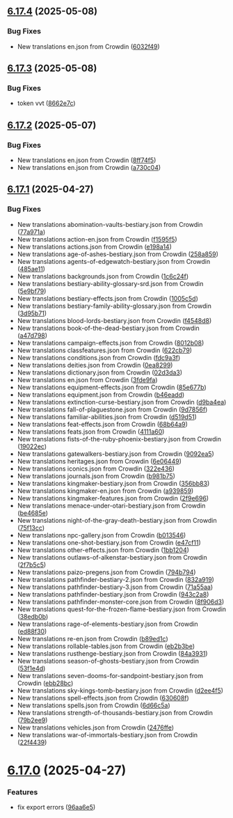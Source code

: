 ## [6.17.4](https://github.com/allnnde/pf2e-esp-translation/compare/v6.17.3...v6.17.4) (2025-05-08)


### Bug Fixes

* New translations en.json from Crowdin ([6032f49](https://github.com/allnnde/pf2e-esp-translation/commit/6032f49b662ecefa6e88b372dbcdb419637121a2))



## [6.17.3](https://github.com/allnnde/pf2e-esp-translation/compare/v6.17.2...v6.17.3) (2025-05-08)


### Bug Fixes

* token vvt ([8662e7c](https://github.com/allnnde/pf2e-esp-translation/commit/8662e7c3ee85d03f00e087960036144ef1d12c3d))



## [6.17.2](https://github.com/allnnde/pf2e-esp-translation/compare/v6.17.1...v6.17.2) (2025-05-07)


### Bug Fixes

* New translations en.json from Crowdin ([8ff74f5](https://github.com/allnnde/pf2e-esp-translation/commit/8ff74f51720f7efabbf346a1d768d73a2e25a546))
* New translations en.json from Crowdin ([a730c04](https://github.com/allnnde/pf2e-esp-translation/commit/a730c048761249a21459a912d3a33b0ceb22edfb))



## [6.17.1](https://github.com/allnnde/pf2e-esp-translation/compare/v6.17.0...v6.17.1) (2025-04-27)


### Bug Fixes

* New translations abomination-vaults-bestiary.json from Crowdin ([77a971a](https://github.com/allnnde/pf2e-esp-translation/commit/77a971a903e04ad6d16a69ef76e69d491360d6f8))
* New translations action-en.json from Crowdin ([f1595f5](https://github.com/allnnde/pf2e-esp-translation/commit/f1595f5f2a6052c1c00dd3f355e3f868421f6baa))
* New translations actions.json from Crowdin ([e198a14](https://github.com/allnnde/pf2e-esp-translation/commit/e198a14eac16c77fb3e73a938ea57fb4d67969bd))
* New translations age-of-ashes-bestiary.json from Crowdin ([258a859](https://github.com/allnnde/pf2e-esp-translation/commit/258a859676564b618c023ceacd6f6f76f209bc98))
* New translations agents-of-edgewatch-bestiary.json from Crowdin ([485ae11](https://github.com/allnnde/pf2e-esp-translation/commit/485ae1165edbcf29cfd954815b7d3c5df6a44db0))
* New translations backgrounds.json from Crowdin ([1c6c24f](https://github.com/allnnde/pf2e-esp-translation/commit/1c6c24f6007b23eda4c499028a0d27f0520d2fb8))
* New translations bestiary-ability-glossary-srd.json from Crowdin ([5e9bf79](https://github.com/allnnde/pf2e-esp-translation/commit/5e9bf79431dc788591db107f115186d6e97c3be4))
* New translations bestiary-effects.json from Crowdin ([1005c5d](https://github.com/allnnde/pf2e-esp-translation/commit/1005c5dbf0fe0f959a9573e47b345a317265dd18))
* New translations bestiary-family-ability-glossary.json from Crowdin ([3d95b71](https://github.com/allnnde/pf2e-esp-translation/commit/3d95b718b417fd6f1667593af9bdf4a3ddaf98ef))
* New translations blood-lords-bestiary.json from Crowdin ([f4548d8](https://github.com/allnnde/pf2e-esp-translation/commit/f4548d887284e49b36a917e1c3468dfbc041904e))
* New translations book-of-the-dead-bestiary.json from Crowdin ([a47d798](https://github.com/allnnde/pf2e-esp-translation/commit/a47d798a5e341e0765bf26d41e7c91b6e3e3b301))
* New translations campaign-effects.json from Crowdin ([8012b08](https://github.com/allnnde/pf2e-esp-translation/commit/8012b087f54242a0505488bb9a2bb86c78826a26))
* New translations classfeatures.json from Crowdin ([622cb79](https://github.com/allnnde/pf2e-esp-translation/commit/622cb79b94860e91ee3a8d12c4e480699ff3c683))
* New translations conditions.json from Crowdin ([fdc9a3f](https://github.com/allnnde/pf2e-esp-translation/commit/fdc9a3fb94b89a382ca13bb9e6ce914b5cd3f6fb))
* New translations deities.json from Crowdin ([0ea8299](https://github.com/allnnde/pf2e-esp-translation/commit/0ea8299ee12a4f35e213029e6f098a9308c22403))
* New translations dictionary.json from Crowdin ([02d3da3](https://github.com/allnnde/pf2e-esp-translation/commit/02d3da378cc779e3c2d5c8e45dd9c03a209d396a))
* New translations en.json from Crowdin ([3fde9fa](https://github.com/allnnde/pf2e-esp-translation/commit/3fde9fa974d2fdce8da447bdc20945e20290daf7))
* New translations equipment-effects.json from Crowdin ([85e677b](https://github.com/allnnde/pf2e-esp-translation/commit/85e677b2bbeb8c9a80bc042250634032353c8ba5))
* New translations equipment.json from Crowdin ([b46eadd](https://github.com/allnnde/pf2e-esp-translation/commit/b46eadd1efb01f13cf0a3f4b52ff2038ed50c8f6))
* New translations extinction-curse-bestiary.json from Crowdin ([d9ba4ea](https://github.com/allnnde/pf2e-esp-translation/commit/d9ba4ea6e502c062a57532249c4dfada6c8f1a3c))
* New translations fall-of-plaguestone.json from Crowdin ([9d7856f](https://github.com/allnnde/pf2e-esp-translation/commit/9d7856f9c8e01c81e96d321faac77fada3cb6e69))
* New translations familiar-abilities.json from Crowdin ([d519d51](https://github.com/allnnde/pf2e-esp-translation/commit/d519d51a7337cf0e6657827fd522864e2d590f13))
* New translations feat-effects.json from Crowdin ([68b64a9](https://github.com/allnnde/pf2e-esp-translation/commit/68b64a930d33351adad7d4b29119fa72ba6d5739))
* New translations feats.json from Crowdin ([4111a60](https://github.com/allnnde/pf2e-esp-translation/commit/4111a60fa41358e2094c685d6cd67c041fdad826))
* New translations fists-of-the-ruby-phoenix-bestiary.json from Crowdin ([19022ec](https://github.com/allnnde/pf2e-esp-translation/commit/19022ec06d39820fbee8c7c467ee6cab21db000b))
* New translations gatewalkers-bestiary.json from Crowdin ([9092ea5](https://github.com/allnnde/pf2e-esp-translation/commit/9092ea54bc79c180b81ae5a1cf43c157290ff4fa))
* New translations heritages.json from Crowdin ([6e06449](https://github.com/allnnde/pf2e-esp-translation/commit/6e06449dd651d5232f237d0f0f9e4e35d0486d75))
* New translations iconics.json from Crowdin ([322e436](https://github.com/allnnde/pf2e-esp-translation/commit/322e43628b20ed3f7a79eea8aa9336268674e118))
* New translations journals.json from Crowdin ([b981b75](https://github.com/allnnde/pf2e-esp-translation/commit/b981b75253d6df8c2f8e93a3c30d7ad68066541d))
* New translations kingmaker-bestiary.json from Crowdin ([356bb83](https://github.com/allnnde/pf2e-esp-translation/commit/356bb83eee93e21525f46ae1947519620cc1c3aa))
* New translations kingmaker-en.json from Crowdin ([a939859](https://github.com/allnnde/pf2e-esp-translation/commit/a9398598c56f8c84393e1c9ba1f4bd90373dea92))
* New translations kingmaker-features.json from Crowdin ([2f9e696](https://github.com/allnnde/pf2e-esp-translation/commit/2f9e69680007c5dd3c5358ed8bbca3f4c3b883d5))
* New translations menace-under-otari-bestiary.json from Crowdin ([be4685e](https://github.com/allnnde/pf2e-esp-translation/commit/be4685e8d90e2ee1d33939dc2fbbc4aeba5b78b8))
* New translations night-of-the-gray-death-bestiary.json from Crowdin ([75f13cc](https://github.com/allnnde/pf2e-esp-translation/commit/75f13ccfc5ff75e8d943c766cb23ca8acfd3cac3))
* New translations npc-gallery.json from Crowdin ([b013546](https://github.com/allnnde/pf2e-esp-translation/commit/b013546fadc1392f85468e28cf9ae1a236e879f4))
* New translations one-shot-bestiary.json from Crowdin ([e47cf11](https://github.com/allnnde/pf2e-esp-translation/commit/e47cf1179cd2c60c2b07cc1bbc7f69a43acc0e75))
* New translations other-effects.json from Crowdin ([1bb1204](https://github.com/allnnde/pf2e-esp-translation/commit/1bb12042ae30ccfd71f68b9829f67c0cd90e3f37))
* New translations outlaws-of-alkenstar-bestiary.json from Crowdin ([2f7b5c5](https://github.com/allnnde/pf2e-esp-translation/commit/2f7b5c5c2e1c63e1a0c42ebc8757f5d935fccf68))
* New translations paizo-pregens.json from Crowdin ([794b794](https://github.com/allnnde/pf2e-esp-translation/commit/794b7941c92989486f9c7991ec16792f0b59e5f4))
* New translations pathfinder-bestiary-2.json from Crowdin ([832a919](https://github.com/allnnde/pf2e-esp-translation/commit/832a9193ee2a0fd505b1f8ace4bf64080da1253b))
* New translations pathfinder-bestiary-3.json from Crowdin ([71a55aa](https://github.com/allnnde/pf2e-esp-translation/commit/71a55aa886bfa4568735e4140bcdf53a52a94fa7))
* New translations pathfinder-bestiary.json from Crowdin ([943c2a8](https://github.com/allnnde/pf2e-esp-translation/commit/943c2a836673cc2877fb129a2568afc47879b752))
* New translations pathfinder-monster-core.json from Crowdin ([8f906d3](https://github.com/allnnde/pf2e-esp-translation/commit/8f906d346166d2230721a884a679b276fa17a6ed))
* New translations quest-for-the-frozen-flame-bestiary.json from Crowdin ([38edb0b](https://github.com/allnnde/pf2e-esp-translation/commit/38edb0be99c4dd52f36b812a04757e1dd9e9fc65))
* New translations rage-of-elements-bestiary.json from Crowdin ([ed88f30](https://github.com/allnnde/pf2e-esp-translation/commit/ed88f300139f43c6788c347c08d64491bda7dc08))
* New translations re-en.json from Crowdin ([b89ed1c](https://github.com/allnnde/pf2e-esp-translation/commit/b89ed1cea243cd0923d9674d1fcd7b23e9727599))
* New translations rollable-tables.json from Crowdin ([eb2b3be](https://github.com/allnnde/pf2e-esp-translation/commit/eb2b3be6be0bdce127079186108d0c6fcb180bf2))
* New translations rusthenge-bestiary.json from Crowdin ([84a3931](https://github.com/allnnde/pf2e-esp-translation/commit/84a39312a80e49b52bb7bfcedc00ca69b2d22c67))
* New translations season-of-ghosts-bestiary.json from Crowdin ([53f1e4d](https://github.com/allnnde/pf2e-esp-translation/commit/53f1e4d9d580745e1079047d2e013d7c268c88c8))
* New translations seven-dooms-for-sandpoint-bestiary.json from Crowdin ([ebb28bc](https://github.com/allnnde/pf2e-esp-translation/commit/ebb28bce25c46827cfaa1e65038e6b574f220390))
* New translations sky-kings-tomb-bestiary.json from Crowdin ([d2ee4f5](https://github.com/allnnde/pf2e-esp-translation/commit/d2ee4f55be917c40bfe052bbd64fc6d574bd5d28))
* New translations spell-effects.json from Crowdin ([630608f](https://github.com/allnnde/pf2e-esp-translation/commit/630608f190ed0fedbe8c3d8692f57bd3ba1d8361))
* New translations spells.json from Crowdin ([6d66c5a](https://github.com/allnnde/pf2e-esp-translation/commit/6d66c5af9faecf7b8f6e576aa667059fd32de64b))
* New translations strength-of-thousands-bestiary.json from Crowdin ([79b2ee9](https://github.com/allnnde/pf2e-esp-translation/commit/79b2ee9e7558fdd969341ab0e04b4a1ca3a2b792))
* New translations vehicles.json from Crowdin ([2476ffe](https://github.com/allnnde/pf2e-esp-translation/commit/2476ffee375f7ff85f51cf81adeea57edb69b1b7))
* New translations war-of-immortals-bestiary.json from Crowdin ([22f4439](https://github.com/allnnde/pf2e-esp-translation/commit/22f443965507b2cbee38d515b76cbc6747feeec9))



# [6.17.0](https://github.com/allnnde/pf2e-esp-translation/compare/v6.16.28...v6.17.0) (2025-04-27)


### Features

* fix export errors ([96aa6e5](https://github.com/allnnde/pf2e-esp-translation/commit/96aa6e5177b03b5f54bb077ecd1f95f65278d9ee))



